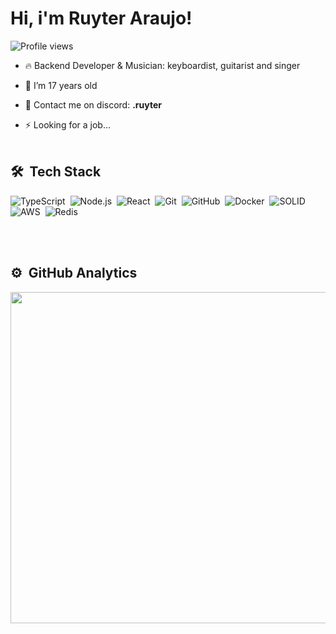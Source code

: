 <h1 align="left">Hi, i'm Ruyter Araujo!</h1>
<p align="left"> <img src="https://komarev.com/ghpvc/?username=ruyteer&color=green" alt="Profile views" /> </p>

- 🔥 Backend Developer & Musician: keyboardist, guitarist and singer 

- 🔭 I’m 17 years old

- 💬 Contact me on discord: **.ruyter**

- ⚡ Looking for a job...
<br><br>
## 🛠 &nbsp;Tech Stack

![TypeScript](https://img.shields.io/badge/-Typescript-05122A?style=flat&logo=typescript)&nbsp;
![Node.js](https://img.shields.io/badge/-Node.js-05122A?style=flat&logo=node.js)&nbsp;
![React](https://img.shields.io/badge/-React-05122A?style=flat&logo=react)&nbsp;
![Git](https://img.shields.io/badge/-Git-05122A?style=flat&logo=git)&nbsp;
![GitHub](https://img.shields.io/badge/-GitHub-05122A?style=flat&logo=github)&nbsp;
![Docker](https://img.shields.io/badge/-Docker-05122A?style=flat&logo=docker)&nbsp;
![SOLID](https://img.shields.io/badge/-SOLID-05122A?style=flat&logo=solid)&nbsp;
![AWS](https://img.shields.io/badge/-AWS-05122A?style=flat&logo=amazon)&nbsp;
![Redis](https://img.shields.io/badge/-Redis-05122A?style=flat&logo=redis)&nbsp;

<br><br>
## ⚙️ &nbsp;GitHub Analytics

<p align="left">
<img width="530em" src="https://github-readme-stats.vercel.app/api?username=ruyteer&show_icons=true&theme=radical"/>
</p>


<br><br>
